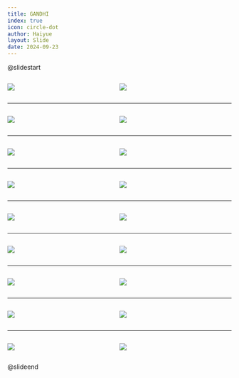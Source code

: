 ```yaml
---
title: GANDHI
index: true
icon: circle-dot
author: Haiyue
layout: Slide
date: 2024-09-23
---
```

 
@slidestart

<div style="display:flex">
<div style="flex:1">

![](https://raw.githubusercontent.com/yclord/reading/refs/heads/master/english/Level-U/GANDHI/001.webp)
</div>
<div style="flex:1">

![](https://raw.githubusercontent.com/yclord/reading/refs/heads/master/english/Level-U/GANDHI/002.webp)
</div>
</div>

---

<div style="display:flex">
<div style="flex:1">

![](https://raw.githubusercontent.com/yclord/reading/refs/heads/master/english/Level-U/GANDHI/003.webp)
</div>
<div style="flex:1">

![](https://raw.githubusercontent.com/yclord/reading/refs/heads/master/english/Level-U/GANDHI/004.webp)
</div>
</div>

---

<div style="display:flex">
<div style="flex:1">

![](https://raw.githubusercontent.com/yclord/reading/refs/heads/master/english/Level-U/GANDHI/005.webp)
</div>
<div style="flex:1">

![](https://raw.githubusercontent.com/yclord/reading/refs/heads/master/english/Level-U/GANDHI/006.webp)
</div>
</div>

---

<div style="display:flex">
<div style="flex:1">

![](https://raw.githubusercontent.com/yclord/reading/refs/heads/master/english/Level-U/GANDHI/007.webp)
</div>
<div style="flex:1">

![](https://raw.githubusercontent.com/yclord/reading/refs/heads/master/english/Level-U/GANDHI/008.webp)
</div>
</div>

---

<div style="display:flex">
<div style="flex:1">

![](https://raw.githubusercontent.com/yclord/reading/refs/heads/master/english/Level-U/GANDHI/009.webp)
</div>
<div style="flex:1">

![](https://raw.githubusercontent.com/yclord/reading/refs/heads/master/english/Level-U/GANDHI/010.webp)
</div>
</div>

---

<div style="display:flex">
<div style="flex:1">

![](https://raw.githubusercontent.com/yclord/reading/refs/heads/master/english/Level-U/GANDHI/011.webp)
</div>
<div style="flex:1">

![](https://raw.githubusercontent.com/yclord/reading/refs/heads/master/english/Level-U/GANDHI/012.webp)
</div>
</div>

---

<div style="display:flex">
<div style="flex:1">

![](https://raw.githubusercontent.com/yclord/reading/refs/heads/master/english/Level-U/GANDHI/013.webp)
</div>
<div style="flex:1">

![](https://raw.githubusercontent.com/yclord/reading/refs/heads/master/english/Level-U/GANDHI/014.webp)
</div>
</div>

---

<div style="display:flex">
<div style="flex:1">

![](https://raw.githubusercontent.com/yclord/reading/refs/heads/master/english/Level-U/GANDHI/015.webp)
</div>
<div style="flex:1">

![](https://raw.githubusercontent.com/yclord/reading/refs/heads/master/english/Level-U/GANDHI/016.webp)
</div>
</div>

---

<div style="display:flex">
<div style="flex:1">

![](https://raw.githubusercontent.com/yclord/reading/refs/heads/master/english/Level-U/GANDHI/017.webp)
</div>
<div style="flex:1">

![](https://raw.githubusercontent.com/yclord/reading/refs/heads/master/english/Level-U/GANDHI/018.webp)
</div>
</div>

@slideend